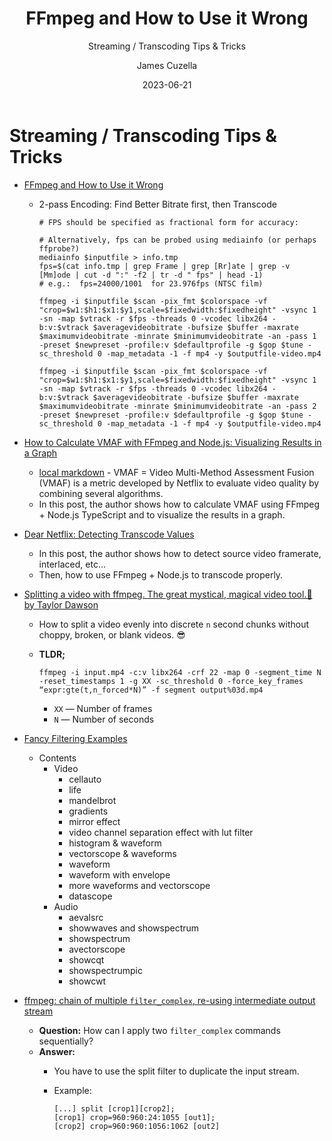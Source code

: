 ﻿---
title:      "FFmpeg and How to Use it Wrong"
subtitle:   "Streaming / Transcoding Tips & Tricks"
author:     "James Cuzella"
date:       "2023-06-21"
lang:       "en-EN"
---

Streaming / Transcoding Tips & Tricks
=====================================

- [FFmpeg and How to Use it Wrong][1]
  - 2-pass Encoding: Find Better Bitrate first, then Transcode

        # FPS should be specified as fractional form for accuracy:
        
        # Alternatively, fps can be probed using mediainfo (or perhaps ffprobe?)
        mediainfo $inputfile > info.tmp
        fps=$(cat info.tmp | grep Frame | grep [Rr]ate | grep -v [Mm]ode | cut -d ":" -f2 | tr -d " fps" | head -1)
        # e.g.:  fps=24000/1001  for 23.976fps (NTSC film)
        
        ffmpeg -i $inputfile $scan -pix_fmt $colorspace -vf "crop=$w1:$h1:$x1:$y1,scale=$fixedwidth:$fixedheight" -vsync 1 -sn -map $vtrack -r $fps -threads 0 -vcodec libx264 -b:v:$vtrack $averagevideobitrate -bufsize $buffer -maxrate $maximumvideobitrate -minrate $minimumvideobitrate -an -pass 1 -preset $newpreset -profile:v $defaultprofile -g $gop $tune -sc_threshold 0 -map_metadata -1 -f mp4 -y $outputfile-video.mp4

        ffmpeg -i $inputfile $scan -pix_fmt $colorspace -vf "crop=$w1:$h1:$x1:$y1,scale=$fixedwidth:$fixedheight" -vsync 1 -sn -map $vtrack -r $fps -threads 0 -vcodec libx264 -b:v:$vtrack $averagevideobitrate -bufsize $buffer -maxrate $maximumvideobitrate -minrate $minimumvideobitrate -an -pass 2 -preset $newpreset -profile:v $defaultprofile -g $gop $tune -sc_threshold 0 -map_metadata -1 -f mp4 -y $outputfile-video.mp4

- [How to Calculate VMAF with FFmpeg and Node.js: Visualizing Results in a Graph][2]
  - [local markdown][3]  - VMAF = Video Multi-Method Assessment Fusion (VMAF) is a metric developed by Netflix to evaluate video quality by combining several algorithms.
  - In this post, the author shows how to calculate VMAF using FFmpeg + Node.js TypeScript and to visualize the results in a graph.
- [Dear Netflix: Detecting Transcode Values][4]
  - In this post, the author shows how to detect source video framerate, interlaced, etc...
  - Then, how to use FFmpeg + Node.js to transcode properly.
- [Splitting a video with ffmpeg. The great mystical, magical video tool.🧙 by Taylor Dawson][5]
  - How to split a video evenly into discrete `n` second chunks without choppy, broken, or blank videos. 😎
  - **TLDR;**

        ffmpeg -i input.mp4 -c:v libx264 -crf 22 -map 0 -segment_time N -reset_timestamps 1 -g XX -sc_threshold 0 -force_key_frames “expr:gte(t,n_forced*N)” -f segment output%03d.mp4

    - `XX` — Number of frames
    - `N` — Number of seconds

- [Fancy Filtering Examples][6]
  - Contents
    - Video
      - cellauto
      - life
      - mandelbrot
      - gradients
      - mirror effect
      - video channel separation effect with lut filter
      - histogram & waveform
      - vectorscope & waveforms
      - waveform
      - waveform with envelope
      - more waveforms and vectorscope
      - datascope
    - Audio
      -  aevalsrc
      - showwaves and showspectrum
      - showspectrum
      - avectorscope
      - showcqt
      - showspectrumpic
      - showcwt
- [ffmpeg: chain of multiple `filter_complex`, re-using intermediate output stream][7]
  - **Question:** How can I apply two `filter_complex` commands sequentially?
  - **Answer:**
    - You have to use the split filter to duplicate the input stream.
    - Example:

          [...] split [crop1][crop2];
          [crop1] crop=960:960:24:1055 [out1];
          [crop2] crop=960:960:1056:1062 [out2]



[1]: https://videoblerg.wordpress.com/2017/11/10/ffmpeg-and-how-to-use-it-wrong/
[2]: https://levelup.gitconnected.com/how-to-calculate-vmaf-with-ffmpeg-and-node-js-visualizing-results-in-a-graph-a25501eba887
[3]: ./20230621-How%20to%20Calculate%20VMAF%20with%20FFmpeg%20and%20Node.js_%20Visualizing%20Results%20in%20a%20Graph-Mehran-Level%20Up%20Coding--by%20Mehran%20-%20Published%20in%20Level%20Up%20Coding.%204%20min%20read.%20Apr%2016.md
[4]: https://videoblerg.wordpress.com/2016/01/08/dear-netflix-2/
[5]: https://medium.com/@taylorjdawson/splitting-a-video-with-ffmpeg-the-great-mystical-magical-video-tool-%EF%B8%8F-1b31385221bd
[6]: http://trac.ffmpeg.org/wiki/FancyFilteringExamples
[7]: https://stackoverflow.com/questions/34338673/ffmpeg-chain-of-multiple-filter-complex-re-using-intermediate-output-stream
